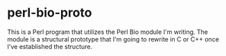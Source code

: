 # perl-bio-proto
This is a Perl program that utilizes the Perl Bio module I'm writing. The module is a structural prototype that I'm going to rewrite in C or C++ once I've established the structure.
